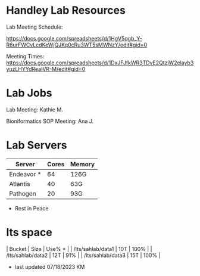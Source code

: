 # Handley Lab Resources

Lab Meeting Schedule:

https://docs.google.com/spreadsheets/d/1HgV5qgb_Y-R6urFWCvLcdKeWjQJKq0cRu3WT5sMWNzY/edit#gid=0

Meeting Times:  
https://docs.google.com/spreadsheets/d/1DxJFJfkWR3TDvE2QtzjW2elayb3yuzLHYYdReaIVR-M/edit#gid=0

# Lab Jobs

Lab Meeting: 
Kathie M.


Bioniformatics SOP Meeting: Ana J.

# Lab Servers  
| Server | Cores |  Memory  |  
| --- | --- | --- |  
| Endeavor * | 64 | 126G |  
| Atlantis | 40 |  63G |  
| Pathogen | 20 |  93G |  

* Rest in Peace

# lts space
| Bucket | Size |  Use% *  | 
| /lts/sahlab/data1 | 10T | 100% |
| /lts/sahlab/data2 | 12T |  91% |
| /lts/sahlab/data3 | 15T | 100% |

* last updated 07/18/2023 KM
